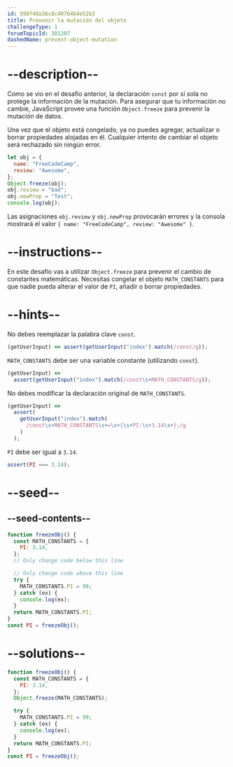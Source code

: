 ```yaml
---
id: 598f48a36c8c40764b4e52b3
title: Prevenir la mutación del objeto
challengeType: 1
forumTopicId: 301207
dashedName: prevent-object-mutation
---
```


# --description--

Como se vio en el desafío anterior, la declaración `const` por sí sola no protege la información de la mutación. Para asegurar que tu información no cambie, JavaScript provee una función `Object.freeze` para prevenir la mutación de datos.

Una vez que el objeto está congelado, ya no puedes agregar, actualizar o borrar propiedades alojadas en él. Cualquier intento de cambiar el objeto será rechazado sin ningún error.

```js
let obj = {
  name: "FreeCodeCamp",
  review: "Awesome",
};
Object.freeze(obj);
obj.review = "bad";
obj.newProp = "Test";
console.log(obj);
```

Las asignaciones `obj.review` y `obj.newProp` provocarán errores y la consola mostrará el valor `{ name: "FreeCodeCamp", review: "Awesome" }`.

# --instructions--

En este desafío vas a utilizar `Object.freeze` para prevenir el cambio de constantes matemáticas. Necesitas congelar el objeto `MATH_CONSTANTS` para que nadie pueda alterar el valor de `PI`, añadir o borrar propiedades.

# --hints--

No debes reemplazar la palabra clave `const`.

```js
(getUserInput) => assert(getUserInput("index").match(/const/g));
```

`MATH_CONSTANTS` debe ser una variable constante (utilizando `const`).

```js
(getUserInput) =>
  assert(getUserInput("index").match(/const\s+MATH_CONSTANTS/g));
```

No debes modificar la declaración original de `MATH_CONSTANTS`.

```js
(getUserInput) =>
  assert(
    getUserInput("index").match(
      /const\s+MATH_CONSTANTS\s+=\s+{\s+PI:\s+3.14\s+};/g
    )
  );
```

`PI` debe ser igual a `3.14`.

```js
assert(PI === 3.14);
```

# --seed--

## --seed-contents--

```js
function freezeObj() {
  const MATH_CONSTANTS = {
    PI: 3.14,
  };
  // Only change code below this line

  // Only change code above this line
  try {
    MATH_CONSTANTS.PI = 99;
  } catch (ex) {
    console.log(ex);
  }
  return MATH_CONSTANTS.PI;
}
const PI = freezeObj();
```

# --solutions--

```js
function freezeObj() {
  const MATH_CONSTANTS = {
    PI: 3.14,
  };
  Object.freeze(MATH_CONSTANTS);

  try {
    MATH_CONSTANTS.PI = 99;
  } catch (ex) {
    console.log(ex);
  }
  return MATH_CONSTANTS.PI;
}
const PI = freezeObj();
```
